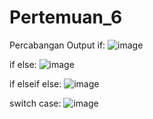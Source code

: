 # Pertemuan_6
Percabangan
Output
if:
![image](https://github.com/Ranggawan09/Pertemuan_6/assets/145315699/8c83bec7-b96e-4798-bc0e-9981fcfa49ce)

if else: 
![image](https://github.com/Ranggawan09/Pertemuan_6/assets/145315699/f3ed4b2c-8cb9-49eb-a557-cd33d69fb13c)

if elseif else: 
![image](https://github.com/Ranggawan09/Pertemuan_6/assets/145315699/13c7a6ab-6fdd-42b1-8d8c-9030b6ea7d2e)

switch case: 
![image](https://github.com/Ranggawan09/Pertemuan_6/assets/145315699/b0a1e1e4-ecba-4adb-ab38-a1912d543fed)




